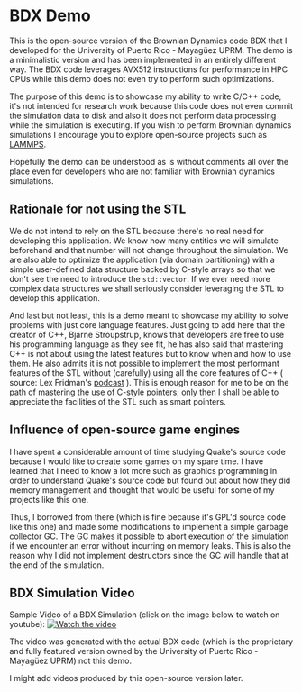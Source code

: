 # BDX Demo
This is the open-source version of the Brownian Dynamics code BDX that I developed for the
University of Puerto Rico - Mayagüez UPRM. The demo is a minimalistic version and has
been implemented in an entirely different way. The BDX code leverages AVX512 instructions
for performance in HPC CPUs while this demo does not even try to perform such
optimizations.

The purpose of this demo is to showcase my ability to write C/C++ code, it's not
intended for research work because this code does not even commit the simulation data to
disk and also it does not perform data processing while the simulation is executing.
If you wish to perform Brownian dynamics simulations I encourage you to explore
open-source projects such as [LAMMPS](https://github.com/lammps/lammps).

Hopefully the demo can be understood as is without comments all over the place even for
developers who are not familiar with Brownian dynamics simulations.

## Rationale for not using the STL

We do not intend to rely on the STL because there's no real need for developing this
application.
We know how many entities we will simulate beforehand and that number will not change
throughout the simulation. We are also able to optimize the application (via domain
partitioning) with a simple user-defined data structure backed by C-style arrays
so that we don't see the need to introduce the `std::vector`. If we ever need more complex
data structures we shall seriously consider leveraging the STL to develop this
application.

And last but not least, this is a demo meant to showcase my ability
to solve problems with just core language features. Just going to add here that the
creator of C++, Bjarne Stroupstrup, knows that developers are free to use his programming
language as they see fit, he has also said that mastering C++ is not about using the
latest features but to know when and how to use them. He also admits it is not possible to
implement the most performant features of the STL without (carefully) using all the core
features of C++ (
source: Lex Fridman's [podcast](https://www.youtube.com/watch?v=uTxRF5ag27A)
). This is enough reason for me to be on the path of mastering the use of C-style
pointers; only then I shall be able to appreciate the facilities of the STL such as
smart pointers.

## Influence of open-source game engines

I have spent a considerable amount of time studying Quake's source code because I would
like to create some games on my spare time. I have learned that I need to know a lot
more such as graphics programming in order to understand Quake's source code but
found out about how they did memory management and thought that would be useful for
some of my projects like this one.

Thus, I borrowed from there (which is fine because it's GPL'd source code like this one)
and made some modifications to implement a simple garbage collector GC. The GC makes it
possible to abort execution of the simulation if we encounter an error without incurring
on memory leaks. This is also the reason why I did not implement destructors since the GC
will handle that at the end of the simulation.

## BDX Simulation Video

Sample Video of a BDX Simulation (click on the image below to watch on youtube):
[![Watch the video](https://img.youtube.com/vi/BrQCCio_Z5c/hqdefault.jpg)](https://youtu.be/BrQCCio_Z5c)

The video was generated with the actual BDX code (which is the proprietary and fully
featured version owned by the University of Puerto Rico - Mayagüez UPRM) not this demo.

I might add videos produced by this open-source version later.

